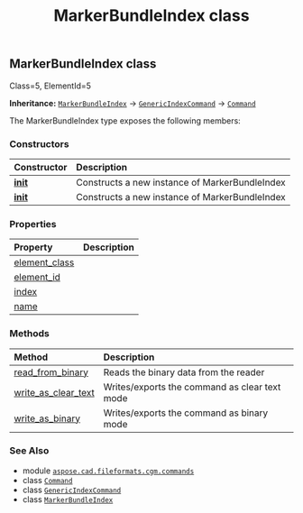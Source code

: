 ﻿---
title: MarkerBundleIndex class
second_title: Aspose.CAD for Python via .NET API References
description: 
type: docs
weight: 1140
url: /python-net/aspose.cad.fileformats.cgm.commands/markerbundleindex/
is_root: false
---

## MarkerBundleIndex class

Class=5, ElementId=5



**Inheritance:** [`MarkerBundleIndex`](/cad/python-net/aspose.cad.fileformats.cgm.commands/markerbundleindex) → 
[`GenericIndexCommand`](/cad/python-net/aspose.cad.fileformats.cgm.commands/genericindexcommand) → 
[`Command`](/cad/python-net/aspose.cad.fileformats.cgm.commands/command)



The MarkerBundleIndex type exposes the following members:

### Constructors
| Constructor | Description |
| :- | :- |
| [__init__](/cad/python-net/aspose.cad.fileformats.cgm.commands/markerbundleindex/__init__/#aspose.cad.fileformats.cgm.CgmFile) | Constructs a new instance of MarkerBundleIndex |
| [__init__](/cad/python-net/aspose.cad.fileformats.cgm.commands/markerbundleindex/__init__/#aspose.cad.fileformats.cgm.CgmFile-int) | Constructs a new instance of MarkerBundleIndex |


### Properties
| Property | Description |
| :- | :- |
| [element_class](/cad/python-net/aspose.cad.fileformats.cgm.commands/markerbundleindex/element_class) |  |
| [element_id](/cad/python-net/aspose.cad.fileformats.cgm.commands/markerbundleindex/element_id) |  |
| [index](/cad/python-net/aspose.cad.fileformats.cgm.commands/markerbundleindex/index) |  |
| [name](/cad/python-net/aspose.cad.fileformats.cgm.commands/markerbundleindex/name) |  |


### Methods
| Method | Description |
| :- | :- |
| [read_from_binary](/cad/python-net/aspose.cad.fileformats.cgm.commands/markerbundleindex/read_from_binary/#aspose.cad.fileformats.cgm.IBinaryReader) | Reads the binary data from the reader |
| [write_as_clear_text](/cad/python-net/aspose.cad.fileformats.cgm.commands/markerbundleindex/write_as_clear_text/#aspose.cad.fileformats.cgm.IClearTextWriter) | Writes/exports the command as clear text mode |
| [write_as_binary](/cad/python-net/aspose.cad.fileformats.cgm.commands/markerbundleindex/write_as_binary/#aspose.cad.fileformats.cgm.IBinaryWriter) | Writes/exports the command as binary mode |



### See Also
* module [`aspose.cad.fileformats.cgm.commands`](..)
* class [`Command`](/cad/python-net/aspose.cad.fileformats.cgm.commands/command)
* class [`GenericIndexCommand`](/cad/python-net/aspose.cad.fileformats.cgm.commands/genericindexcommand)
* class [`MarkerBundleIndex`](/cad/python-net/aspose.cad.fileformats.cgm.commands/markerbundleindex)
